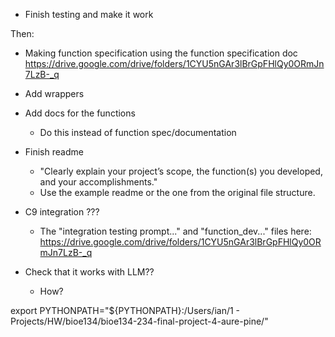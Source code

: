 - Finish testing and make it work

Then:
- Making function specification using the function specification doc https://drive.google.com/drive/folders/1CYU5nGAr3lBrGpFHlQy0ORmJn7LzB-_q
- Add wrappers
- Add docs for the functions
    - Do this instead of function spec/documentation
- Finish readme
    - "Clearly explain your project’s scope, the function(s) you developed, and your accomplishments."
    - Use the example readme or the one from the original file structure.


- C9 integration ???
    - The "integration testing prompt..." and "function_dev..." files here: https://drive.google.com/drive/folders/1CYU5nGAr3lBrGpFHlQy0ORmJn7LzB-_q
- Check that it works with LLM?? 
    - How?


export PYTHONPATH="${PYTHONPATH}:/Users/ian/1 - Projects/HW/bioe134/bioe134-234-final-project-4-aure-pine/"